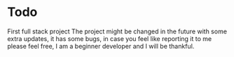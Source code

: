 # Todo
First full stack project 
The project might be changed in the future with some extra updates, it has some bugs, in case you feel like reporting it to me please feel free, I am a beginner developer and I will be thankful. 
